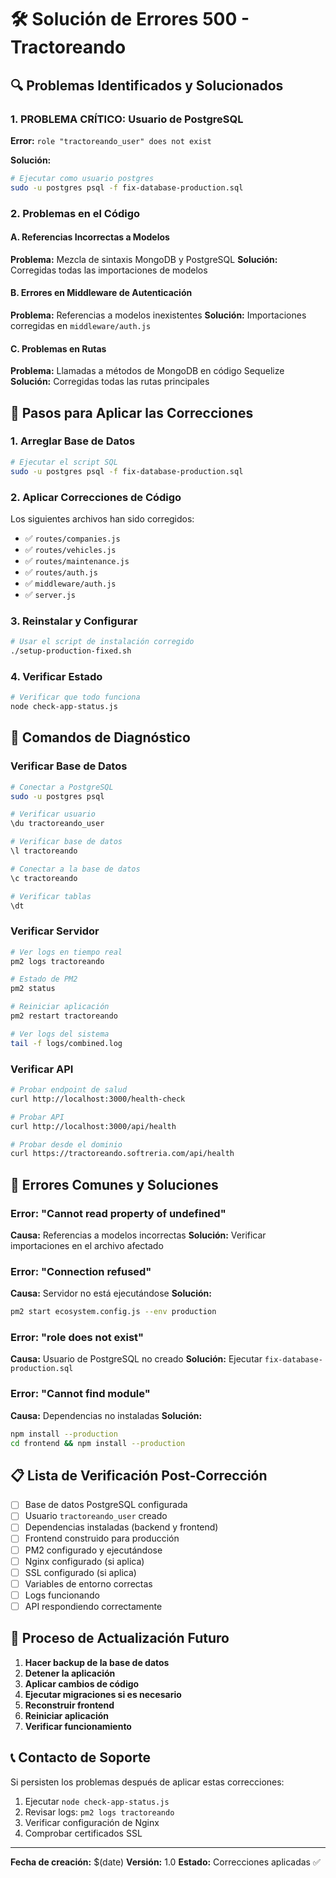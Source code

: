 # 🛠️ Solución de Errores 500 - Tractoreando

## 🔍 Problemas Identificados y Solucionados

### 1. **PROBLEMA CRÍTICO: Usuario de PostgreSQL**
**Error:** `role "tractoreando_user" does not exist`

**Solución:**
```bash
# Ejecutar como usuario postgres
sudo -u postgres psql -f fix-database-production.sql
```

### 2. **Problemas en el Código**

#### A. **Referencias Incorrectas a Modelos**
**Problema:** Mezcla de sintaxis MongoDB y PostgreSQL
**Solución:** Corregidas todas las importaciones de modelos

#### B. **Errores en Middleware de Autenticación**
**Problema:** Referencias a modelos inexistentes
**Solución:** Importaciones corregidas en `middleware/auth.js`

#### C. **Problemas en Rutas**
**Problema:** Llamadas a métodos de MongoDB en código Sequelize
**Solución:** Corregidas todas las rutas principales

## 🚀 Pasos para Aplicar las Correcciones

### 1. **Arreglar Base de Datos**
```bash
# Ejecutar el script SQL
sudo -u postgres psql -f fix-database-production.sql
```

### 2. **Aplicar Correcciones de Código**
Los siguientes archivos han sido corregidos:
- ✅ `routes/companies.js`
- ✅ `routes/vehicles.js` 
- ✅ `routes/maintenance.js`
- ✅ `routes/auth.js`
- ✅ `middleware/auth.js`
- ✅ `server.js`

### 3. **Reinstalar y Configurar**
```bash
# Usar el script de instalación corregido
./setup-production-fixed.sh
```

### 4. **Verificar Estado**
```bash
# Verificar que todo funciona
node check-app-status.js
```

## 🔧 Comandos de Diagnóstico

### Verificar Base de Datos
```bash
# Conectar a PostgreSQL
sudo -u postgres psql

# Verificar usuario
\du tractoreando_user

# Verificar base de datos
\l tractoreando

# Conectar a la base de datos
\c tractoreando

# Verificar tablas
\dt
```

### Verificar Servidor
```bash
# Ver logs en tiempo real
pm2 logs tractoreando

# Estado de PM2
pm2 status

# Reiniciar aplicación
pm2 restart tractoreando

# Ver logs del sistema
tail -f logs/combined.log
```

### Verificar API
```bash
# Probar endpoint de salud
curl http://localhost:3000/health-check

# Probar API
curl http://localhost:3000/api/health

# Probar desde el dominio
curl https://tractoreando.softreria.com/api/health
```

## 🚨 Errores Comunes y Soluciones

### Error: "Cannot read property of undefined"
**Causa:** Referencias a modelos incorrectas
**Solución:** Verificar importaciones en el archivo afectado

### Error: "Connection refused"
**Causa:** Servidor no está ejecutándose
**Solución:** 
```bash
pm2 start ecosystem.config.js --env production
```

### Error: "role does not exist"
**Causa:** Usuario de PostgreSQL no creado
**Solución:** Ejecutar `fix-database-production.sql`

### Error: "Cannot find module"
**Causa:** Dependencias no instaladas
**Solución:**
```bash
npm install --production
cd frontend && npm install --production
```

## 📋 Lista de Verificación Post-Corrección

- [ ] Base de datos PostgreSQL configurada
- [ ] Usuario `tractoreando_user` creado
- [ ] Dependencias instaladas (backend y frontend)
- [ ] Frontend construido para producción
- [ ] PM2 configurado y ejecutándose
- [ ] Nginx configurado (si aplica)
- [ ] SSL configurado (si aplica)
- [ ] Variables de entorno correctas
- [ ] Logs funcionando
- [ ] API respondiendo correctamente

## 🔄 Proceso de Actualización Futuro

1. **Hacer backup de la base de datos**
2. **Detener la aplicación**
3. **Aplicar cambios de código**
4. **Ejecutar migraciones si es necesario**
5. **Reconstruir frontend**
6. **Reiniciar aplicación**
7. **Verificar funcionamiento**

## 📞 Contacto de Soporte

Si persisten los problemas después de aplicar estas correcciones:

1. Ejecutar `node check-app-status.js`
2. Revisar logs: `pm2 logs tractoreando`
3. Verificar configuración de Nginx
4. Comprobar certificados SSL

---

**Fecha de creación:** $(date)
**Versión:** 1.0
**Estado:** Correcciones aplicadas ✅